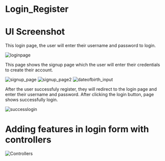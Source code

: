 # Login_Register

# UI Screenshot
This login page, the user will enter their username and password to login. 

![loginpage](https://user-images.githubusercontent.com/108405475/180139242-9a761607-3c5c-4a3d-8df0-9a834315831f.png)

This page shows the signup page which the user will enter their credentials to create their account.

![signup_page](https://user-images.githubusercontent.com/108405475/180139521-ed3d3efd-42e9-46db-ac8a-671281369440.png)
![signup_page2](https://user-images.githubusercontent.com/108405475/180139677-4b2e5b54-ab05-4c49-b4f6-344c101b5654.png)
![dateofbirth_input](https://user-images.githubusercontent.com/108405475/180139681-8ad6ad3a-4e0c-47dc-87af-b0755a06d4da.png)

After the user successfuly register, they will redirect to the login page and enter their username and password. After clicking the login button, page shows successfully login.

![successlogin](https://user-images.githubusercontent.com/108405475/180139987-aa569e8f-5db4-4af4-a5a1-283461294196.png)

# Adding features in login form with controllers

![Controllers](https://user-images.githubusercontent.com/108405475/181189939-345a89aa-0067-4526-a643-0843980dd9dd.png)

